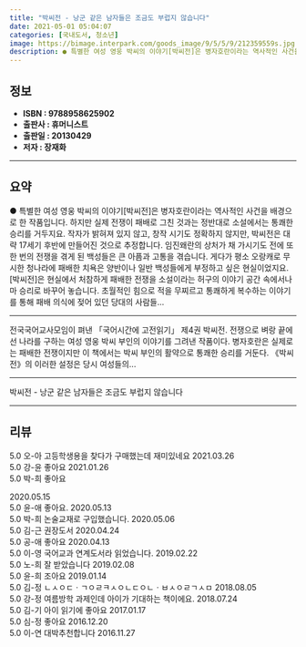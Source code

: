 ```yaml
---
title: "박씨전 - 낭군 같은 남자들은 조금도 부럽지 않습니다"
date: 2021-05-01 05:04:07
categories: [국내도서, 청소년]
image: https://bimage.interpark.com/goods_image/9/5/5/9/212359559s.jpg
description: ● 특별한 여성 영웅 박씨의 이야기[박씨전]은 병자호란이라는 역사적인 사건을 배경으로 한 작품입니다. 하지만 실제 전쟁이 패배로 그친 것과는 정반대로 소설에서는 통쾌한 승리를 거두지요. 작자가 밝혀져 있지 않고, 창작 시기도 정확하지 않지만, 박씨전은 대략 17세기 후반에 만들어진 것
---
```


## **정보**

- **ISBN : 9788958625902**
- **출판사 : 휴머니스트**
- **출판일 : 20130429**
- **저자 : 장재화**

------



## **요약**

●  특별한 여성 영웅 박씨의 이야기[박씨전]은 병자호란이라는 역사적인 사건을 배경으로 한 작품입니다. 하지만 실제 전쟁이 패배로 그친 것과는 정반대로 소설에서는 통쾌한 승리를 거두지요. 작자가 밝혀져 있지 않고, 창작 시기도 정확하지 않지만, 박씨전은 대략 17세기 후반에 만들어진 것으로 추정합니다. 임진왜란의 상처가 채 가시기도 전에 또 한 번의 전쟁을 겪게 된 백성들은 큰 아픔과 고통을 겪습니다. 게다가 평소 오랑캐로 무시한 청나라에 패배한 치욕은 양반이나 일반 백성들에게 부정하고 싶은 현실이었지요. [박씨전]은 현실에서 처참하게 패배한 전쟁을 소설이라는 허구의 이야기 공간 속에서나마 승리로 바꾸어 놓습니다. 초월적인 힘으로 적을 무찌르고 통쾌하게 복수하는 이야기를 통해 패배 의식에 젖어 있던 당대의 사람들...

------

전국국어교사모임이 펴낸 「국어시간에 고전읽기」 제4권 박씨전. 전쟁으로 벼랑 끝에 선 나라를 구하는 여성 영웅 박씨 부인의 이야기를 그려낸 작품이다. 병자호란은 실제로는 패배한 전쟁이지만 이 책에서는 박씨 부인의 활약으로 통쾌한 승리를 거둔다. 《박씨전》의 이러한 설정은 당시 여성들의... 

------


박씨전 - 낭군 같은 남자들은 조금도 부럽지 않습니다 

------


## **리뷰** 

5.0 오-아 고등학생용을 찾다가 구매했는데 재미있네요 2021.03.26 <br/>5.0 강-윤 좋아요 2021.01.26 <br/>5.0 박-희 좋아요

 2020.05.15 <br/>5.0 윤-애 좋아요. 2020.05.13 <br/>5.0 박-희 논술교재로 구입했습니다.  2020.05.06 <br/>5.0 김-근 권장도서 2020.04.24 <br/>5.0 공-애 좋아요 2020.04.13 <br/>5.0 이-영 국어교과 연계도서라 읽었습니다. 2019.02.22 <br/>5.0 노-희 잘 받았습니다 2019.02.08 <br/>5.0 윤-희 조아요 2019.01.14 <br/>5.0 김-정 ㄴㅅㅇㄷㆍㄱㅇㄹㅋㅅㅇㄴㄷㅇㄴㆍㅂㅅㅇㄹㄱㅅㅁ 2018.08.05 <br/>5.0 강-정 여름방학 과제인데 아이가 기대하는 책이에요. 2018.07.24 <br/>5.0 김-기 아이 읽기에 좋아요 2017.01.17 <br/>5.0 심-정 좋아요 2016.12.20 <br/>5.0 이-연 대박추천합니다 2016.11.27 <br/>